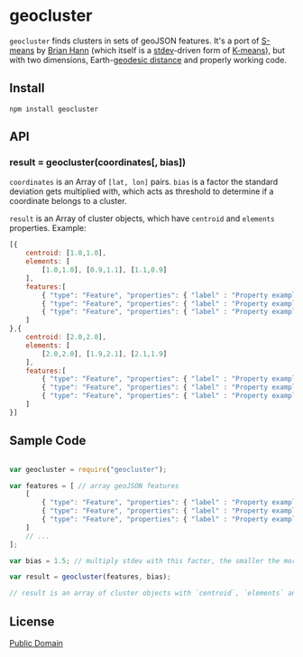 # geocluster

`geocluster` finds clusters in sets of geoJSON features. It's a port of [S-means](https://www.npmjs.org/package/smeans) by [Brian Hann](https://www.npmjs.org/~c0bra) (which itself is a [stdev](http://en.wikipedia.org/wiki/Standard_deviation)-driven form of [K-means](http://en.wikipedia.org/wiki/K-means)), but with two dimensions, Earth-[geodesic distance](http://en.wikipedia.org/wiki/Geodesics_on_an_ellipsoid) and properly working code.

## Install

```
npm install geocluster
```

## API

### result = geocluster(coordinates[, bias])

`coordinates` is an Array of `[lat, lon]` pairs.
`bias` is a factor the standard deviation gets multiplied with, which acts as threshold to determine if a coordinate belongs to a cluster.

`result` is an Array of cluster objects, which have `centroid` and `elements` properties. Example:

``` javascript
[{
	centroid: [1.0,1.0],
	elements: [
		[1.0,1.0], [0.9,1.1], [1.1,0.9]
	],
	features:[
		{ "type": "Feature", "properties": { "label" : "Property example I" }, "geometry": { "type": "Point", "coordinates": [ 1.0, 1.0 ] } },
		{ "type": "Feature", "properties": { "label" : "Property example II" }, "geometry": { "type": "Point", "coordinates": [ 0.9, 1.1 ] } },
		{ "type": "Feature", "properties": { "label" : "Property example III" }, "geometry": { "type": "Point", "coordinates": [ 1.1, 0.9 ] } },
	]
},{
	centroid: [2.0,2.0],
	elements: [
		[2.0,2.0], [1.9,2.1], [2.1,1.9]
	],
	features:[
		{ "type": "Feature", "properties": { "label" : "Property example I" }, "geometry": { "type": "Point", "coordinates": [2.0,2.0] } },
		{ "type": "Feature", "properties": { "label" : "Property example II" }, "geometry": { "type": "Point", "coordinates": [ 1.9, 2.1 ] } },
		{ "type": "Feature", "properties": { "label" : "Property example III" }, "geometry": { "type": "Point", "coordinates": [ 2.1, 1.9 ] } },
	]
}]
``` 

## Sample Code

``` javascript

var geocluster = require("geocluster");

var features = [ // array geoJSON features
	[
		{ "type": "Feature", "properties": { "label" : "Property example I" }, "geometry": { "type": "Point", "coordinates": [2.0,2.0] } },
		{ "type": "Feature", "properties": { "label" : "Property example II" }, "geometry": { "type": "Point", "coordinates": [ 1.9, 2.1 ] } },
		{ "type": "Feature", "properties": { "label" : "Property example III" }, "geometry": { "type": "Point", "coordinates": [ 2.1, 1.9 ] } },
	]
	// ...
];

var bias = 1.5; // multiply stdev with this factor, the smaller the more clusters

var result = geocluster(features, bias); 

// result is an array of cluster objects with `centroid`, `elements` and features properties

```

## License

[Public Domain](http://unlicense.org/UNLICENSE)
